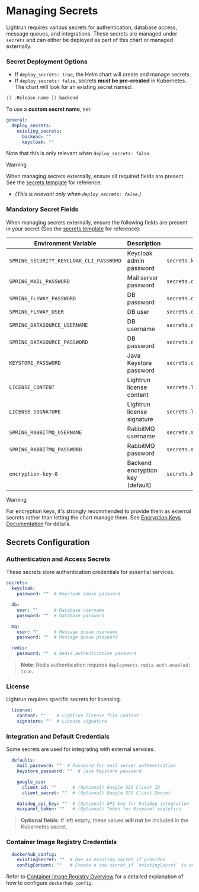 # Managing Secrets

Lightrun requires various secrets for authentication, database access, message queues, and integrations. These secrets are managed under `secrets` and can either be deployed as part of this chart or managed externally.
### **Secret Deployment Options**

- If `deploy_secrets: true`, the Helm chart will create and manage secrets.
- If `deploy_secrets: false`, secrets **must be pre-created** in Kubernetes. The chart will look for an existing secret named:
```go
{{ .Release.name }}-backend
```
To use a **custom secret name**, set:
```yaml
general:
  deploy_secrets:
    existing_secrets:
      backend: ""
      keycloak: ""
```
Note that this is only relevant when `deploy_secrets: false`.

> [!WARNING]
> When managing secrets externally, ensure all required fields are present. See the [secrets template](https://github.com/lightrun-platform/lightrun-helm-chart/blob/main/chart/templates/secrets.yaml#L31) for reference.

- _(This is relevant only when `deploy_secrets: false`.)_

### **Mandatory Secret Fields**

When managing secrets externally, ensure the following fields are present in your secret (See the [secrets template](https://github.com/lightrun-platform/lightrun-helm-chart/blob/main/chart/templates/secrets.yaml#L31) for reference):

| Environment Variable | Description | Value Source |
|---------------------|-------------|--------------|
| `SPRING_SECURITY_KEYCLOAK_CLI_PASSWORD` | Keycloak admin password | `secrets.keycloak.password` |
| `SPRING_MAIL_PASSWORD` | Mail server password | `secrets.defaults.mail_password` |
| `SPRING_FLYWAY_PASSWORD` | DB password | `secrets.db.password` |
| `SPRING_FLYWAY_USER` | DB user | `secrets.db.user` |
| `SPRING_DATASOURCE_USERNAME` | DB username | `secrets.db.user` |
| `SPRING_DATASOURCE_PASSWORD` | DB password | `secrets.db.password` |
| `KEYSTORE_PASSWORD` | Java Keystore password | `secrets.defaults.keystore_password` |
| `LICENSE_CONTENT` | Lightrun license content | `secrets.license.content` |
| `LICENSE_SIGNATURE` | Lightrun license signature | `secrets.license.signature` |
| `SPRING_RABBITMQ_USERNAME` | RabbitMQ username | `secrets.mq.user` |
| `SPRING_RABBITMQ_PASSWORD` | RabbitMQ password | `secrets.mq.password` |
| `encryption-key-0` | Backend encryption key (default) | `secrets.keysEncryption.userEncryptionKey` |

> [!WARNING]
> For encryption keys, it's strongly recommended to provide them as external secrets rather than letting the chart manage them. See [Encryption Keys Documentation](../advanced/encryption_keys.md) for details.

## **Secrets Configuration**
### **Authentication and Access Secrets**

These secrets store authentication credentials for essential services.
```yaml
secrets:
  keycloak:
    password: ""  # Keycloak admin password

  db:
    user: ""      # Database username
    password: ""  # Database password

  mq:
    user: ""      # Message queue username
    password: ""  # Message queue password

  redis:
    password: ""  # Redis authentication password

```
> **Note**: Redis authentication requires `deployments.redis.auth.enabled: true`.

### **License**

Lightrun requires specific secrets for licensing. 
```yaml
  license:
    content: ""    # Lightrun license file content
    signature: ""  # License signature
```
### **Integration and Default Credentials**

Some secrets are used for integrating with external services.
```yaml
  defaults:
    mail_password: ""  # Password for mail server authentication
    keystore_password: ""  # Java Keystore password

    google_sso:
      client_id: ""      # (Optional) Google SSO Client ID
      client_secret: ""  # (Optional) Google SSO Client Secret

    datadog_api_key: ""  # (Optional) API key for Datadog integration
    mixpanel_token: ""   # (Optional) Token for Mixpanel analytics

```
> **Optional fields**: If left empty, these values **will not** be included in the Kubernetes secret.

### **Container Image Registry Credentials**

```yaml
  dockerhub_config:
    existingSecret: ""  # Use an existing secret if provided
    configContent: ""   # Create a new secret if `existingSecret` is empty
```
Refer to [Container Image Registry Overview](container_image_registry.md) for a detailed explanation of how to configure `dockerhub_config`.
